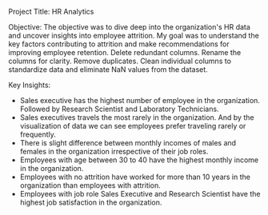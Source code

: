 Project Title: 
HR Analytics

Objective: 
The objective was to dive deep into the organization's HR data and uncover insights into employee attrition. My goal was to understand the key factors contributing to attrition and make recommendations for improving employee retention. Delete redundant columns. Rename the columns for clarity. Remove duplicates. Clean individual columns to standardize data and eliminate NaN values from the dataset.

Key Insights:
- Sales executive has the highest number of employee in the organization. Followed by Research Scientist and Laboratory Technicians.
- Sales executives travels the most rarely in the organization. And by the visualization of data we can see employees prefer traveling rarely or frequently.
- There is slight difference between monthly incomes of males and females in the organization irrespective of their job roles.
- Employees with age between 30 to 40 have the highest monthly income in the organization.
- Employees with no attrition have worked for more than 10 years in the organization than employees with attrition.
- Employees with job role Sales Executive and Research Scientist have the highest job satisfaction in the organization.
